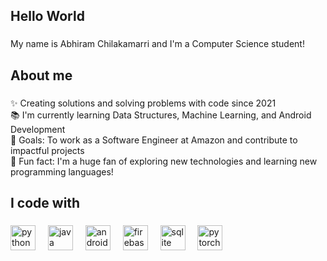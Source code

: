 ## Hello World 

###

<p align="left">My name is Abhiram Chilakamarri and I'm a Computer Science student!</p>

###

<h2 align="left">About me</h2>

###

<p align="left">✨ Creating solutions and solving problems with code since 2021<br>📚 I'm currently learning Data Structures, Machine Learning, and Android Development<br>🎯 Goals: To work as a Software Engineer at Amazon and contribute to impactful projects<br>🎲 Fun fact: I'm a huge fan of exploring new technologies and learning new programming languages!</p>

###

<h2 align="left">I code with</h2>

###

<div align="left">
  <img src="https://cdn.jsdelivr.net/gh/devicons/devicon/icons/python/python-original.svg" height="40" alt="python logo" />
  <img width="12" />
  <img src="https://cdn.jsdelivr.net/gh/devicons/devicon/icons/java/java-original.svg" height="40" alt="java logo" />
  <img width="12" />
  <img src="https://cdn.jsdelivr.net/gh/devicons/devicon/icons/android/android-original.svg" height="40" alt="android logo" />
  <img width="12" />
  <img src="https://cdn.jsdelivr.net/gh/devicons/devicon/icons/firebase/firebase-plain.svg" height="40" alt="firebase logo" />
  <img width="12" />
  <img src="https://cdn.jsdelivr.net/gh/devicons/devicon/icons/sqlite/sqlite-original.svg" height="40" alt="sqlite logo" />
  <img width="12" />
  <img src="https://cdn.jsdelivr.net/gh/devicons/devicon/icons/pytorch/pytorch-original.svg" height="40" alt="pytorch logo" />
</div>

###
<!--
**abhiramchil/abhiramchil** is a ✨ _special_ ✨ repository because its `README.md` (this file) appears on your GitHub profile.

Here are some ideas to get you started:

- 🔭 I’m currently working on a Machine Learning project to analyze bank statements and determine loan eligibility.
- 🌱 I’m currently learning more about Android development, AI cognitive modules, and data analysis techniques.
- 👯 I’m looking to collaborate on projects involving AI, machine learning, and Android development.
- 🤔 I’m looking for help with optimizing algorithms for large datasets and machine learning models.
- 💬 Ask me about Firebase, machine learning, or Android development.
- 📫 How to reach me: Email me at abhiramch@gt.edu.
- 😄 Pronouns: He/Him.
- ⚡ Fun fact: I’ve worked on both backend systems and AI-powered applications, and I’m always excited to take on new challenges!
-->
